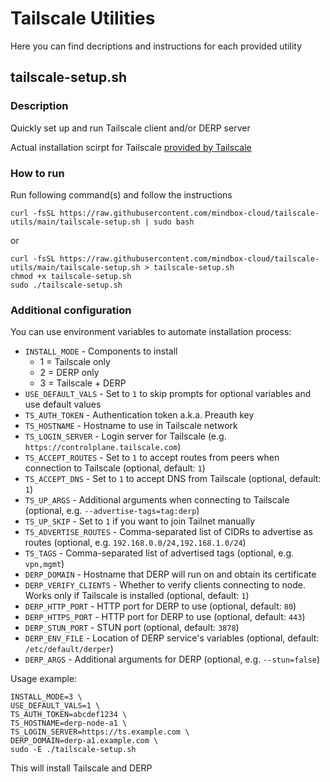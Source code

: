 # Tailscale Utilities
Here you can find decriptions and instructions for each provided utility

## tailscale-setup.sh
### Description
Quickly set up and run Tailscale client and/or DERP server

Actual installation scirpt for Tailscale [provided by Tailscale](https://tailscale.com/kb/1031/install-linux/)

### How to run
Run following command(s) and follow the instructions
```
curl -fsSL https://raw.githubusercontent.com/mindbox-cloud/tailscale-utils/main/tailscale-setup.sh | sudo bash
```
or
```
curl -fsSL https://raw.githubusercontent.com/mindbox-cloud/tailscale-utils/main/tailscale-setup.sh > tailscale-setup.sh
chmod +x tailscale-setup.sh
sudo ./tailscale-setup.sh
```
### Additional configuration
You can use environment variables to automate installation process:
- `INSTALL_MODE` - Components to install
    - 1 = Tailscale only
    - 2 = DERP only
    - 3 = Tailscale + DERP
- `USE_DEFAULT_VALS` - Set to `1` to skip prompts for optional variables and use default values
- `TS_AUTH_TOKEN` - Authentication token a.k.a. Preauth key
- `TS_HOSTNAME` - Hostname to use in Tailscale network
- `TS_LOGIN_SERVER` - Login server for Tailscale (e.g. `https://controlplane.tailscale.com`)
- `TS_ACCEPT_ROUTES` - Set to `1` to accept routes from peers when connection to Tailscale (optional, default: `1`)
- `TS_ACCEPT_DNS` - Set to `1` to accept DNS from Tailscale (optional, default: `1`)
- `TS_UP_ARGS` - Additional arguments when connecting to Tailscale (optional, e.g. `--advertise-tags=tag:derp`)
- `TS_UP_SKIP` - Set to `1` if you want to join Tailnet manually
- `TS_ADVERTISE_ROUTES` - Comma-separated list of CIDRs to advertise as routes (optional, e.g. `192.168.0.0/24,192.168.1.0/24`)
- `TS_TAGS` - Comma-separated list of advertised tags (optional, e.g. `vpn,mgmt`)
- `DERP_DOMAIN` - Hostname that DERP will run on and obtain its certificate
- `DERP_VERIFY_CLIENTS` - Whether to verify clients connecting to node. Works only if Tailscale is installed (optional, default: `1`)
- `DERP_HTTP_PORT` - HTTP port for DERP to use (optional, default: `80`)
- `DERP_HTTPS_PORT` - HTTP port for DERP to use (optional, default: `443`)
- `DERP_STUN_PORT` - STUN port (optional, default: `3878`)
- `DERP_ENV_FILE` - Location of DERP service's variables (optional, default: `/etc/default/derper`)
- `DERP_ARGS` - Additional arguments for DERP (optional, e.g. `--stun=false`)

Usage example:
```
INSTALL_MODE=3 \
USE_DEFAULT_VALS=1 \
TS_AUTH_TOKEN=abcdef1234 \
TS_HOSTNAME=derp-node-a1 \
TS_LOGIN_SERVER=https://ts.example.com \
DERP_DOMAIN=derp-a1.example.com \
sudo -E ./tailscale-setup.sh
```
This will install Tailscale and DERP
